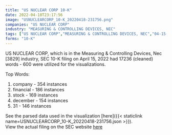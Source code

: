 ```yaml
---
title: "US NUCLEAR CORP 10-K"
date: 2022-04-18T23:17:56
image: "USNUCLEARCORP_10-K_20220418-231756.png"
companies: "US NUCLEAR CORP"
industry: "MEASURING & CONTROLLING DEVICES, NEC"
tags: ["US NUCLEAR CORP","MEASURING & CONTROLLING DEVICES, NEC","04-15-2022","10-K"]
forms: "10-K"
---
```

US NUCLEAR CORP, which is in the Measuring & Controlling Devices, Nec [3829] industry, SEC 10-K filing on April 15, 2022 had 17236 (cleaned) words - 600 were utilized for the visualizations.

Top Words:
1. company - 354 instances
2. financial - 186 instances
3. stock - 169 instances
4. december - 154 instances
5. 31 - 146 instances


See the parsed data used in the visualization [here]({{< staticlink name=USNUCLEARCORP_10-K_20220418-231756.json >}}).  
View the actual filing on the SEC website [here](https://www.sec.gov/Archives/edgar/data/1543623/0001213900-22-020133.txt)